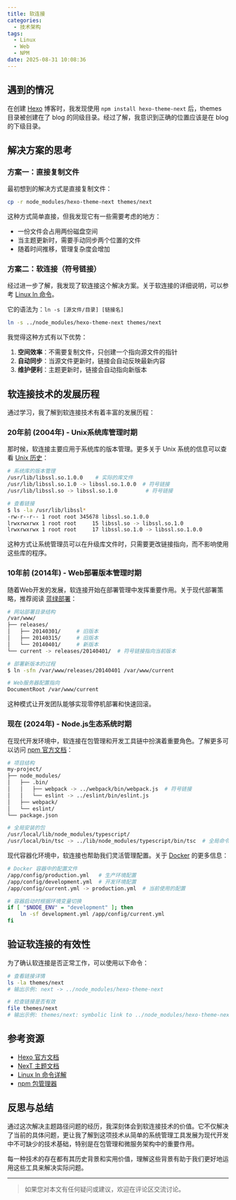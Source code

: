 ```yaml
---
title: 软连接
categories:
  - 技术架构
tags:
  - Linux
  - Web
  - NPM
date: 2025-08-31 10:08:36
---
```


## 遇到的情况

在创建 [Hexo](https://hexo.io/) 博客时，我发现使用 `npm install hexo-theme-next` 后，themes 目录被创建在了 blog 的同级目录。经过了解，我意识到正确的位置应该是在 blog 的下级目录。

## 解决方案的思考

### 方案一：直接复制文件

最初想到的解决方式是直接复制文件：

```bash
cp -r node_modules/hexo-theme-next themes/next
```

这种方式简单直接，但我发现它有一些需要考虑的地方：

- 一份文件会占用两份磁盘空间
- 当主题更新时，需要手动同步两个位置的文件
- 随着时间推移，管理复杂度会增加

### 方案二：软连接（符号链接）

经过进一步了解，我发现了软连接这个解决方案。关于软连接的详细说明，可以参考 [Linux ln 命令](https://www.runoob.com/linux/linux-comm-ln.html)。

它的语法为：`ln -s [源文件/目录] [链接名]`

```bash
ln -s ../node_modules/hexo-theme-next themes/next
```

我觉得这种方式有以下优势：

1. **空间效率**：不需要复制文件，只创建一个指向源文件的指针
2. **自动同步**：当源文件更新时，链接会自动反映最新内容  
3. **维护便利**：主题更新时，链接会自动指向新版本

## 软连接技术的发展历程

通过学习，我了解到软连接技术有着丰富的发展历程：

### 20年前 (2004年) - Unix系统库管理时期

那时候，软连接主要应用于系统库的版本管理。更多关于 Unix 系统的信息可以查看 [Unix 历史](https://zh.wikipedia.org/wiki/UNIX)：

```bash
# 系统库的版本管理
/usr/lib/libssl.so.1.0.0    # 实际的库文件
/usr/lib/libssl.so.1.0 -> libssl.so.1.0.0  # 符号链接
/usr/lib/libssl.so -> libssl.so.1.0         # 符号链接

# 查看链接
$ ls -la /usr/lib/libssl*
-rw-r--r-- 1 root root 345678 libssl.so.1.0.0
lrwxrwxrwx 1 root root     15 libssl.so -> libssl.so.1.0
lrwxrwxrwx 1 root root     17 libssl.so.1.0 -> libssl.so.1.0.0
```

这种方式让系统管理员可以在升级库文件时，只需要更改链接指向，而不影响使用这些库的程序。

### 10年前 (2014年) - Web部署版本管理时期

随着Web开发的发展，软连接开始在部署管理中发挥重要作用。关于现代部署策略，推荐阅读 [蓝绿部署](https://martinfowler.com/bliki/BlueGreenDeployment.html)：

```bash
# 网站部署目录结构
/var/www/
├── releases/
│   ├── 20140301/     # 旧版本
│   ├── 20140315/     # 旧版本  
│   └── 20140401/     # 新版本
└── current -> releases/20140401/  # 符号链接指向当前版本

# 部署新版本的过程
$ ln -sfn /var/www/releases/20140401 /var/www/current

# Web服务器配置指向
DocumentRoot /var/www/current
```

这种模式让开发团队能够实现零停机部署和快速回滚。

### 现在 (2024年) - Node.js生态系统时期

在现代开发环境中，软连接在包管理和开发工具链中扮演着重要角色。了解更多可以访问 [npm 官方文档](https://docs.npmjs.com/)：

```bash
# 项目结构
my-project/
├── node_modules/
│   ├── .bin/
│   │   ├── webpack -> ../webpack/bin/webpack.js  # 符号链接
│   │   └── eslint -> ../eslint/bin/eslint.js
│   ├── webpack/
│   └── eslint/
└── package.json

# 全局安装的包
/usr/local/lib/node_modules/typescript/
/usr/local/bin/tsc -> ../lib/node_modules/typescript/bin/tsc  # 全局命令链接
```

现代容器化环境中，软连接也帮助我们灵活管理配置。关于 [Docker](https://docs.docker.com/) 的更多信息：

```bash
# Docker 容器中的配置文件
/app/config/production.yml   # 生产环境配置
/app/config/development.yml  # 开发环境配置
/app/config/current.yml -> production.yml  # 当前使用的配置

# 容器启动时根据环境变量切换
if [ "$NODE_ENV" = "development" ]; then
    ln -sf development.yml /app/config/current.yml
fi
```

## 验证软连接的有效性

为了确认软连接是否正常工作，可以使用以下命令：

```bash
# 查看链接详情
ls -la themes/next
# 输出示例: next -> ../node_modules/hexo-theme-next

# 检查链接是否有效
file themes/next
# 输出示例: themes/next: symbolic link to ../node_modules/hexo-theme-next
```

## 参考资源

- [Hexo 官方文档](https://hexo.io/docs/)
- [NexT 主题文档](https://theme-next.js.org/)
- [Linux ln 命令详解](https://www.runoob.com/linux/linux-comm-ln.html)
- [npm 包管理器](https://www.npmjs.com/)

## 反思与总结

通过这次解决主题路径问题的经历，我深刻体会到软连接技术的价值。它不仅解决了当前的具体问题，更让我了解到这项技术从简单的系统管理工具发展为现代开发中不可缺少的技术基础，特别是在包管理和微服务架构中的重要作用。

每一种技术的存在都有其历史背景和实用价值，理解这些背景有助于我们更好地运用这些工具来解决实际问题。

---

> 如果您对本文有任何疑问或建议，欢迎在评论区交流讨论。


